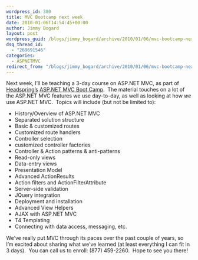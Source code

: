 ```yaml
---
wordpress_id: 380
title: MVC Bootcamp next week
date: 2010-01-06T14:54:45+00:00
author: Jimmy Bogard
layout: post
wordpress_guid: /blogs/jimmy_bogard/archive/2010/01/06/mvc-bootcamp-next-week.aspx
dsq_thread_id:
  - "269691546"
categories:
  - ASPNETMVC
redirect_from: "/blogs/jimmy_bogard/archive/2010/01/06/mvc-bootcamp-next-week.aspx/"
---
```

Next week, I’ll be teaching a 3-day course on ASP.NET MVC, as part of [Headspring’s](http://www.headspring.com)&#160;[ASP.NET MVC Boot Camp](http://www.headspringsystems.com/services/agile-training/mvc-training/).&#160; The material touches on a lot of the ASP.NET MVC features we use day-to-day, as well as looking at how _we_ use ASP.NET MVC.&#160; Topics will include (but not be limited to):

  * History/Overview of ASP.NET MVC 
  * Separated solution structure 
  * Basic & customized routes 
  * Customized route handlers 
  * Controller selection 
  * customized controller factories 
  * Controller & Action patterns & anti-patterns 
  * Read-only views 
  * Data-entry views 
  * Presentation Model 
  * Advanced ActionResults 
  * Action filters and ActionFilterAttribute 
  * Server-side validation 
  * JQuery integration 
  * Deployment and installation 
  * Advanced View Helpers 
  * AJAX with ASP.NET MVC 
  * T4 Templating 
  * Connecting with data access, messaging, etc. 

We’ve really put MVC through its paces over the past couple of years, so I’m excited about sharing what we’ve learned (at least everything I can fit in 3 days).&#160; You can call us to enroll: (877) 459-2260.&#160; Hope to see you there!
